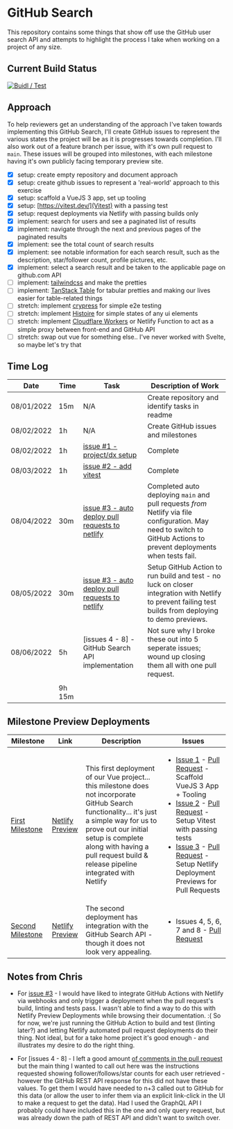 # GitHub Search

This repository contains some things that show off use the GitHub user search API and attempts to highlight the process I take when working on a project of any size.

## Current Build Status

[![Buidl / Test](https://github.com/chrisjbarr/github-search/actions/workflows/node.js.yml/badge.svg)](https://github.com/chrisjbarr/github-search/actions/workflows/node.js.yml)

## Approach

To help reviewers get an understanding of the approach I've taken towards implementing this GitHub Search, I'll create GitHub issues to represent the various states the project will be as it is progresses towards completion. I'll also work out of a feature branch per issue, with it's own pull request to `main`. These issues will be grouped into milestones, with each milestone having it's own publicly facing temporary preview site.

- [x] setup: create empty repository and document approach
- [x] setup: create github issues to represent a 'real-world' approach to this exercise
- [x] setup: scaffold a VueJS 3 app, set up tooling
- [x] setup: [https://vitest.dev/](Vitest) with a passing test
- [x] setup: request deployments via Netlify with passing builds only
- [x] implement: search for users and see a paginated list of results
- [x] implement: navigate through the next and previous pages of the paginated results
- [x] implement: see the total count of search results
- [x] implement: see notable information for each search result, such as the description, star/follower
      count, profile pictures, etc.
- [x] implement: select a search result and be taken to the applicable page on github.com API
- [ ] implement: [tailwindcss](https://tailwindcss.com/) and make the pretties
- [ ] implement: [TanStack Table](https://tanstack.com/table/v8) for tabular pretties and making our lives easier for table-related things
- [ ] stretch: implement [crypress](https://go.cypress.io/) for simple e2e testing
- [ ] stretch: implement [Histoire](https://histoire.dev/) for simple states of any ui elements
- [ ] stretch: implement [Cloudflare Workers](https://workers.cloudflare.com/) or Netlify Function to act as a simple proxy between front-end and GitHub API
- [ ] stretch: swap out vue for something else.. I've never worked with Svelte, so maybe let's try that

## Time Log

| Date       | Time   | Task                                                                                                    | Description of Work                                                                                                                                                   |
| ---------- | ------ | ------------------------------------------------------------------------------------------------------- | --------------------------------------------------------------------------------------------------------------------------------------------------------------------- |
| 08/01/2022 | 15m    | N/A                                                                                                     | Create repository and identify tasks in readme                                                                                                                        |
| 08/02/2022 | 1h     | N/A                                                                                                     | Create GitHub issues and milestones                                                                                                                                   |
| 08/02/2022 | 1h     | [issue #1 - project/dx setup](https://github.com/chrisjbarr/github-search/issues/1)                     | Complete                                                                                                                                                              |
| 08/03/2022 | 1h     | [issue #2 - add vitest](https://github.com/chrisjbarr/github-search/issues/2)                           | Complete                                                                                                                                                              |
| 08/04/2022 | 30m    | [issue #3 - auto deploy pull requests to netlify](https://github.com/chrisjbarr/github-search/issues/2) | Completed auto deploying `main` and pull requests _from_ Netlify via file configuration. May need to switch to GitHub Actions to prevent deployments when tests fail. |
| 08/05/2022 | 30m    | [issue #3 - auto deploy pull requests to netlify](https://github.com/chrisjbarr/github-search/issues/2) | Setup GitHub Action to run build and test - no luck on closer integration with Netlify to prevent failing test builds from deploying to demo previews.                |
| 08/06/2022 | 5h  | [issues 4 - 8] - GitHub Search API implementation                                                       | Not sure why I broke these out into 5 seperate issues; wound up closing them all with one pull request.                                                               |
|         |     |                                                                                                      |
|            | 9h 15m |                                                                                                         |

## Milestone Preview Deployments

| Milestone        | Link                                                                       | Description                                                                                                                                                                                                                                                               | Issues                                                                                                                                                                                                                                                                                                                                                     |
| ---------------- | -------------------------------------------------------------------------- | ------------------------------------------------------------------------------------------------------------------------------------------------------------------------------------------------------------------------------------------------------------------------- | ---------------------------------------------------------------------------------------------------------------------------------------------------------------------------------------------------------------------------------------------------------------------------------------------------------------------------------------------------------- |
| [First Milestone](https://github.com/chrisjbarr/github-search/milestone/1) | [Netlify Preview](https://deploy-preview-17--cozy-daifuku-117f2f.netlify.app) | This first deployment of our Vue project... this milestone does not incorporate GitHub Search functionality... it's just a simple way for us to prove out our initial setup is complete along with having a pull request build & release pipeline integrated with Netlify | <ul><li>[Issue 1](https://github.com/chrisjbarr/github-search/issues/1) - [Pull Request](https://github.com/chrisjbarr/github-search/pull/15) - Scaffold VueJS 3 App + Tooling</li><li>[Issue 2](https://github.com/chrisjbarr/github-search/issues/2) - [Pull Request](https://github.com/chrisjbarr/github-search/pull/16) - Setup Vitest with passing tests</li><li>[Issue 3](https://github.com/chrisjbarr/github-search/issues/3) - [Pull Request](https://github.com/chrisjbarr/github-search/pull/17) - Setup Netlify Deployment Previews for Pull Requests</li></ul> |
|[Second Milestone](https://github.com/chrisjbarr/github-search/milestone/2)| [Netlify Preview](https://deploy-preview-18--cozy-daifuku-117f2f.netlify.app/) | The second deployment has integration with the GitHub Search API - though it does not look very appealing. | <ul><li>Issues 4, 5, 6, 7 and 8 - [Pull Request](https://github.com/chrisjbarr/github-search/pull/18)</li></ul>|

## Notes from Chris

- For [issue #3](https://github.com/chrisjbarr/github-search/issues/3) - I would have liked to integrate GitHub Actions with Netlify via webhooks and only trigger a deployment when the pull request's build, linting and tests pass. I wasn't able to find a way to do this with Netlify Preview Deployments while browsing their documentation. :( So for now, we're just running the GitHub Action to build and test (linting later?) and letting Netlify automated pull request deployments do their thing. Not ideal, but for a take home project it's good enough - and illustrates my desire to do the right thing.

- For [issues 4 - 8] - I left a good amount [of comments in the pull request](https://github.com/chrisjbarr/github-search/pull/18) but the main thing I wanted to call out here was the instructions requested showing follower/follows/star counts for each user retrieved - however the GitHub REST API response for this did not have these values. To get them I would have needed to n+3 called out to GitHub for this data (or allow the user to infer them via an explicit link-click in the UI to make a request to get the data). Had I used the GraphQL API I probably could have included this in the one and only query request, but was already down the path of REST API and didn't want to switch over.
